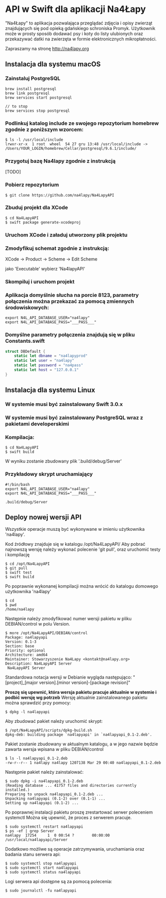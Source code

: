 # API w Swift dla aplikacji Na4Łapy

"Na4Łapy" to aplikacja pozwalająca przeglądać zdjęcia i opisy zwierząt znajdujących się pod opieką gdańskiego schroniska Promyk. Użytkownik może w prosty sposób dodawać psy i koty do listy ulubionych oraz przekazywać datki na zwierzęta w formie elektronicznych mikropłatności.

Zapraszamy na stronę http://na4lapy.org

## Instalacja dla systemu macOS

### Zainstaluj PostgreSQL

```shell
brew install postgresql
brew link postgresql
brew services start postgresql

// to stop 
brew services stop postgresql
```

### Podlinkuj katalog include ze swojego repozytorium homebrew zgodnie z poniższym wzorcem:

```shell
$ ls -l /usr/local/include
lrwxr-xr-x  1 root  wheel  54 27 gru 13:48 /usr/local/include -> /Users/YOUR_LOGIN/homebrew/Cellar/postgresql/9.6.1/include/
```

### Przygotuj bazę Na4lapy zgodnie z instrukcją

[TODO]

### Pobierz repozytorium

```shell
$ git clone https://github.com/na4lapy/Na4LapyAPI
```

### Zbuduj projekt dla XCode

```shell
$ cd Na4LapyAPI
$ swift package generate-xcodeproj
```

### Uruchom XCode i załaduj utworzony plik projektu

### Zmodyfikuj schemat zgodnie z instrukcją:

XCode -> Product -> Scheme -> Edit Scheme 

jako 'Executable' wybierz 'Na4lapyAPI'

### Skompiluj i uruchom projekt

### Aplikacja domyślnie słucha na porcie 8123, parametry połączenia można przekazać za pomocą zmiennych środowiskowych:

```shell
export N4L_API_DATABASE_USER="na4lapy"
export N4L_API_DATABASE_PASS="___PASS___"
```

### Domyślne parametry połączenia znajdują się w pliku Constants.swift

```swift
struct DBDefault {
    static let dbname = "na4lapyprod"
    static let user = "na4lapy"
    static let password = "na4pass"
    static let host = "127.0.0.1"
}
```

## Instalacja dla systemu Linux

### W systemie musi być zainstalowany Swift 3.0.x

### W systemie musi być zainstalowany PostgreSQL wraz z pakietami developerskimi

### Kompilacja:

```shell
$ cd Na4LapyAPI
$ swift build
```

W wyniku zostanie zbudowany plik '.build/debug/Server'

### Przykładowy skrypt uruchamiający

```shell
#!/bin/bash
export N4L_API_DATABASE_USER="na4lapy"
export N4L_API_DATABASE_PASS="___PASS___"

.build/debug/Server
```

## Deploy nowej wersji API 

Wszystkie operacje muszą być wykonywane w imieniu użytkownika 'na4lapy'.

Kod źródłowy znajduje się w katalogu /opt/Na4LapyAPI/
Aby pobrać najnowszą wersję należy wykonać polecenie 'git pull', oraz uruchomić testy i kompilację

```shell
$ cd /opt/Na4LapyAPI
$ git pull
$ swift test
$ swift build
```

Po poprawnie wykonanej kompilacji można wrócić do katalogu domowego użytkownika 'na4lapy'

```shell
$ cd
$ pwd
/home/na4lapy
```

Następnie należy zmodyfikować numer wersji pakietu w pliku DEBIAN/control w polu Version.

```shell
$ more /opt/Na4LapyAPI/DEBIAN/control 
Package: na4lapyapi
Version: 0.1-3
Section: base
Priority: optional
Architecture: amd64
Maintainer: Stowarzyszenie Na4Lapy <kontakt@na4lapy.org>
Description: Na4LapyAPI Server
 Na4LapyAPI Server
```

Standardowa notacja wersji w Debianie wygląda następująco:
"[project]_[major version].[minor version]-[package revision]"

**Proszę się upewnić, która wersja pakietu pracuje aktualnie w systemie i podbić wersję wg potrzeb**
Wersję aktualnie zainstalowanego pakietu można sprawdzić przy pomocy:

```shell
$ dpkg -l na4lapyapi
```

Aby zbudować pakiet należy uruchomić skrypt:

```shell
$ /opt/Na4LapyAPI/scripts/dpkg-build.sh
dpkg-deb: building package `na4lapyapi' in `na4lapyapi_0.1-2.deb'.
```

Pakiet zostanie zbudowany w aktualnym katalogu, a w jego nazwie będzie zawarta wersja wpisana w pliku DEBIAN/control

```shell
$ ls -l na4lapyapi_0.1-2.deb 
-rw-r--r-- 1 na4lapy na4lapy 1207138 Mar 29 00:40 na4lapyapi_0.1-2.deb
```

Następnie pakiet należy zainstalować:

```shell
$ sudo dpkg -i na4lapyapi_0.1-2.deb 
(Reading database ... 41757 files and directories currently installed.)
Preparing to unpack na4lapyapi_0.1-2.deb ...
Unpacking na4lapyapi (0.1-2) over (0.1-1) ...
Setting up na4lapyapi (0.1-2) ...
```

Po poprawnej instalacji pakietu proszę zrestartować serwer poleceniem systemctl 
Można się upewnić, że proces z serwerem pracuje.

```shell
$ sudo systemctl restart na4lapyapi
$ ps -ef | grep Server
na4lapy  17254     1  0 00:54 ?        00:00:00 /usr/local/na4lapyapi/Server
```

Dodatkowo możliwe są operacje zatrzymywania, uruchamiania oraz badania stanu serwera api:

```shell
$ sudo systemctl stop na4lapyapi
$ sudo systemctl start na4lapyapi
$ sudo systemctl status na4lapyapi
```

Logi serwera api dostępne są za pomocą polecenia:

```shell
$ sudo journalctl -fu na4lapyapi
```

